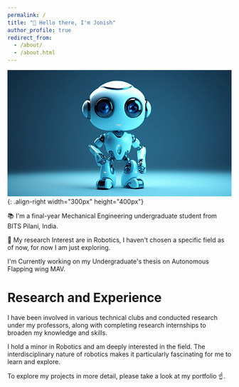 ```yaml
---
permalink: /
title: "👋 Hello there, I'm Jonish"
author_profile: true
redirect_from: 
  - /about/
  - /about.html
---
```

![Robot](/images/Robot.jpg){: .align-right width="300px" height="400px"}

📚 I'm a final-year Mechanical Engineering undergraduate student from BITS Pilani, India.

🤖 My research Interest are in Robotics, I haven't chosen a specific field as of now, for now I am just exploring.

 I'm Currently working on my Undergraduate's thesis on Autonomous Flapping wing MAV.

# **Research and Experience**
 
I have been involved in various technical clubs and conducted research under my professors, along with completing research internships to broaden my knowledge and skills. 

I hold a minor in Robotics and am deeply interested in the field. The interdisciplinary nature of robotics makes it particularly fascinating for me to learn and explore.

To explore my projects in more detail, please take a look at my portfolio ☝️.



